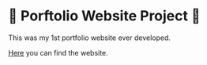 # 🐻 Porftolio Website Project 🐻
This was my 1st portfolio website ever developed.

[Here](https://portfolio-lac-chi-18.vercel.app/) you can find the website.
